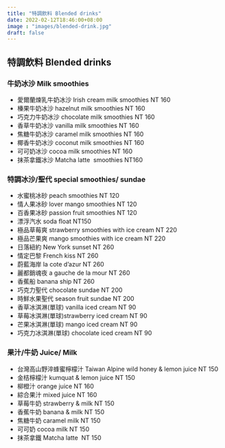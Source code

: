 ```yaml
---
title: "特調飲料 Blended drinks"
date: 2022-02-12T18:46:00+08:00
image : "images/blended-drink.jpg"
draft: false
---
```


## 特調飲料 Blended drinks
### 牛奶冰沙 Milk smoothies

- 愛爾蘭煉乳牛奶冰沙 Irish cream milk smoothies NT 160
- 榛果牛奶冰沙 hazelnut milk smoothies NT 160
- 巧克力牛奶冰沙 chocolate milk smoothies NT 160
- 香草牛奶冰沙 vanilla milk smoothies NT 160
- 焦糖牛奶冰沙 caramel milk smoothies NT 160
- 椰香牛奶冰沙 coconut milk smoothies NT 160
- 可可奶冰沙 cocoa milk smoothies NT 160
- 抹茶拿鐵冰沙 Matcha latte  smoothies NT160

### 特調冰沙/聖代 special smoothies/ sundae

- 水蜜桃冰砂 peach smoothies   NT 120
- 情人果冰砂 lover mango smoothies   NT 120
- 百香果冰砂 passion fruit smoothies   NT 120
- 漂浮汽水 soda float   NT150
- 極品草莓爽 strawberry smoothies with ice cream   NT 220
- 極品芒果爽 mango smoothies with ice cream   NT 220
- 日落紐約 New York sunset  NT 260
- 情定巴黎 French kiss  NT 260
- 蔚藍海岸 la cote d’azur  NT 260
- 麗都銷魂夜 a gauche de la mour  NT 260
- 香蕉船 banana ship  NT 260
- 巧克力聖代 chocolate sundae  NT 200
- 時鮮水果聖代 season fruit sundae  NT 200
- 香草冰淇淋(單球) vanilla iced cream   NT 90
- 草莓冰淇淋(單球)strawberry iced cream   NT 90
- 芒果冰淇淋(單球) mango iced cream   NT 90
- 巧克力冰淇淋(單球) chocolate iced cream   NT 90

### 果汁/牛奶  Juice/ Milk

- 台灣高山野淬蜂蜜檸檬汁   Taiwan  Alpine wild honey & lemon juice    NT 150
- 金桔檸檬汁 kumquat & lemon juice  NT 150
- 柳橙汁 orange juice  NT 160
- 綜合果汁 mixed juice NT 160
- 草莓牛奶 strawberry & milk    NT 150
- 香蕉牛奶 banana & milk    NT 150
- 焦糖牛奶 caramel milk    NT 150
- 可可奶 cocoa milk    NT 150
- 抹茶拿鐵 Matcha latte     NT 150